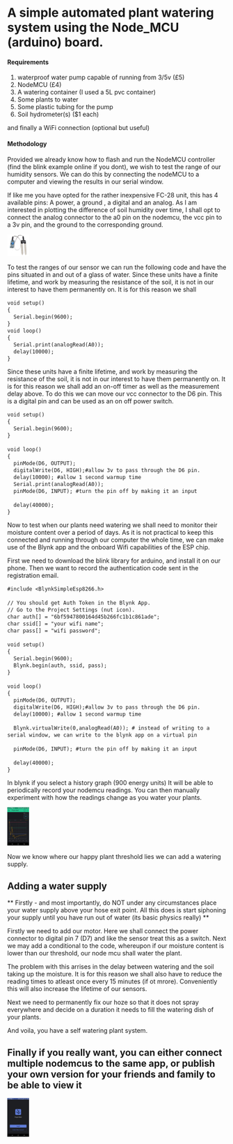 # A simple automated plant watering system using the Node_MCU (arduino) board. 

#### Requirements
1. waterproof water pump capable of running from 3/5v (£5)
2. NodeMCU (£4)
3. A watering container (I used a 5L pvc container)
4. Some plants to water
5. Some plastic tubing for the pump
6. Soil hydrometer(s) ($1 each)

and finally a WiFi connection (optional but useful)

#### Methodology
Provided we already know how to flash and run the NodeMCU controller (find the blink example online if you dont), we wish to test the range of our humidity sensors. 
We can do this by connecting the nodeMCU to a computer and viewing the results in our serial window. 

If like me you have opted for the rather inexpensive FC-28 unit, this has 4 available pins: A power, a ground , a digital and an analog. As I am interested in plotting the difference of soil humidity over time, I shall opt to connect the analog connector to the a0 pin on the nodemcu, the vcc pin to a 3v pin, and the ground to the corresponding ground. 

<img src="615DPhAC0wL._SL1100_.jpg" alt="Drawing" style="width: 50px;"/>

To test the ranges of our sensor we can run the following code and have the pins situated in and out of a glass of water. Since these units have a finite lifetime, and work by measuring the resistance of the soil, it is not in our interest to have them permanently on. It is for this reason we shall

```arduino
void setup()
{  
  Serial.begin(9600);
}
void loop()
{
  Serial.print(analogRead(A0));
  delay(10000);
}

```

Since these units have a finite lifetime, and work by measuring the resistance of the soil, it is not in our interest to have them permanently on. It is for this reason we shall add an on-off timer as well as the measurement delay above. To do this we can move our vcc connector to the D6 pin. This is a digital pin and can be used as an on off power switch. 


```arduino
void setup()
{  
  Serial.begin(9600);
}

void loop()
{
  pinMode(D6, OUTPUT); 
  digitalWrite(D6, HIGH);#allow 3v to pass through the D6 pin. 
  delay(10000); #allow 1 second warmup time
  Serial.print(analogRead(A0));
  pinMode(D6, INPUT); #turn the pin off by making it an input
  
  delay(40000);
}

```

Now to test when our plants need watering we shall need to monitor their moisture content over a period of days. As it is not practical to keep this connected and running through our computer the whole time, we can make use of the Blynk app and the onboard Wifi capabilities of the ESP chip. 

First we need to download the blink library for arduino, and install it on our phone. Then we want to record the authentication code sent in the registration email. 


```arduino
#include <BlynkSimpleEsp8266.h>

// You should get Auth Token in the Blynk App.
// Go to the Project Settings (nut icon).
char auth[] = "6bf5947800164d45b266fc1b1c861ade";
char ssid[] = "your wifi name";
char pass[] = "wifi password";

void setup()
{  
  Serial.begin(9600);
  Blynk.begin(auth, ssid, pass);
}

void loop()
{
  pinMode(D6, OUTPUT); 
  digitalWrite(D6, HIGH);#allow 3v to pass through the D6 pin. 
  delay(10000); #allow 1 second warmup time
  
  Blynk.virtualWrite(0,analogRead(A0)); # instead of writing to a serial window, we can write to the blynk app on a virtual pin
  
  pinMode(D6, INPUT); #turn the pin off by making it an input
  
  delay(40000);
}

```

In blynk if you select a history graph (900 energy units) It will be able to periodically record your nodemcu readings. You can then manually experiment with how the readings change as you water your plants. 


<img src="20196443_10159019011435058_2020962417_o.png" alt="Drawing" style="width: 50px;"/>

Now we know where our happy plant threshold lies we can add a watering supply. 

## Adding a water supply
** Firstly - and most importantly, do NOT under any circumstances place your water supply above your hose exit point. All this does is start siphoning your supply until you have run out of water (its basic physics really) **

Firstly we need to add our motor. Here we shall connect the power connector to digital pin 7 (D7) and like the sensor treat this as a switch. 
Next we may add a conditional to the code, whereupon if our moisture content is lower than our threshold, our node mcu shall water the plant. 



The problem with this arrises in the delay between watering and the soil taking up the moisture. It is for this reason we shall also have to reduce the reading times to atleast once every 15 minutes (if ot mrore). Conveniently this will also increase the lifetime of our sensors. 

Next we need to permanently fix our hoze so that it does not spray everywhere and decide on a duration it needs to fill the watering dish of your plants. 


And voila, you have a self watering plant system. 




## Finally if you really want, you can either connect multiple nodemcus to the same app, or publish your own version for your friends and family to be able to view it 
<img src="20227731_10159018988640058_1542033048_o.png" alt="Drawing" style="width: 50px;"/>
 
